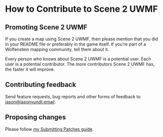# How to Contribute to Scene 2 UWMF

## Promoting Scene 2 UWMF

If you create a map using Scene 2 UWMF, then please mention that you did in your
README file or preferably in the game itself. If you’re part of a Wolfenstein
mapping community, tell them about it.

Every person who knows about Scene 2 UWMF is a potential user. Each user is a
potential contributor. The more contributors Scene 2 UWMF has, the faster it
will improve.

## Contributing feedback

Send feature requests, bug reports and other forms of feedback to jason@jasonyundt.email.

## Proposing changes

Please follow [my Submitting Patches guide](https://jasonyundt.website/submitting-patches.html).
